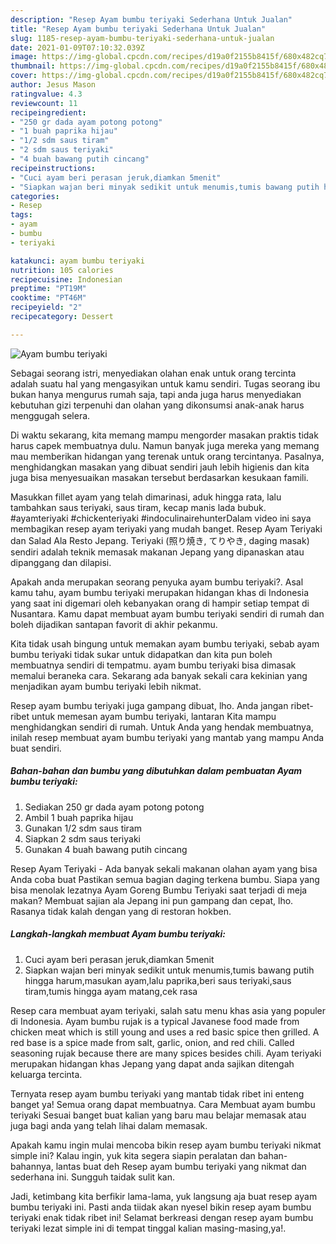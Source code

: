 ```yaml
---
description: "Resep Ayam bumbu teriyaki Sederhana Untuk Jualan"
title: "Resep Ayam bumbu teriyaki Sederhana Untuk Jualan"
slug: 1185-resep-ayam-bumbu-teriyaki-sederhana-untuk-jualan
date: 2021-01-09T07:10:32.039Z
image: https://img-global.cpcdn.com/recipes/d19a0f2155b8415f/680x482cq70/ayam-bumbu-teriyaki-foto-resep-utama.jpg
thumbnail: https://img-global.cpcdn.com/recipes/d19a0f2155b8415f/680x482cq70/ayam-bumbu-teriyaki-foto-resep-utama.jpg
cover: https://img-global.cpcdn.com/recipes/d19a0f2155b8415f/680x482cq70/ayam-bumbu-teriyaki-foto-resep-utama.jpg
author: Jesus Mason
ratingvalue: 4.3
reviewcount: 11
recipeingredient:
- "250 gr dada ayam potong potong"
- "1 buah paprika hijau"
- "1/2 sdm saus tiram"
- "2 sdm saus teriyaki"
- "4 buah bawang putih cincang"
recipeinstructions:
- "Cuci ayam beri perasan jeruk,diamkan 5menit"
- "Siapkan wajan beri minyak sedikit untuk menumis,tumis bawang putih hingga harum,masukan ayam,lalu paprika,beri saus teriyaki,saus tiram,tumis hingga ayam matang,cek rasa"
categories:
- Resep
tags:
- ayam
- bumbu
- teriyaki

katakunci: ayam bumbu teriyaki 
nutrition: 105 calories
recipecuisine: Indonesian
preptime: "PT19M"
cooktime: "PT46M"
recipeyield: "2"
recipecategory: Dessert

---
```



![Ayam bumbu teriyaki](https://img-global.cpcdn.com/recipes/d19a0f2155b8415f/680x482cq70/ayam-bumbu-teriyaki-foto-resep-utama.jpg)

Sebagai seorang istri, menyediakan olahan enak untuk orang tercinta adalah suatu hal yang mengasyikan untuk kamu sendiri. Tugas seorang ibu bukan hanya mengurus rumah saja, tapi anda juga harus menyediakan kebutuhan gizi terpenuhi dan olahan yang dikonsumsi anak-anak harus menggugah selera.

Di waktu  sekarang, kita memang mampu mengorder masakan praktis tidak harus capek membuatnya dulu. Namun banyak juga mereka yang memang mau memberikan hidangan yang terenak untuk orang tercintanya. Pasalnya, menghidangkan masakan yang dibuat sendiri jauh lebih higienis dan kita juga bisa menyesuaikan masakan tersebut berdasarkan kesukaan famili. 

Masukkan fillet ayam yang telah dimarinasi, aduk hingga rata, lalu tambahkan saus teriyaki, saus tiram, kecap manis lada bubuk. #ayamteriyaki #chickenteriyaki #indoculinairehunterDalam video ini saya membagikan resep ayam teriyaki yang mudah banget. Resep Ayam Teriyaki dan Salad Ala Resto Jepang. Teriyaki (照り焼き, てりやき, daging masak) sendiri adalah teknik memasak makanan Jepang yang dipanaskan atau dipanggang dan dilapisi.

Apakah anda merupakan seorang penyuka ayam bumbu teriyaki?. Asal kamu tahu, ayam bumbu teriyaki merupakan hidangan khas di Indonesia yang saat ini digemari oleh kebanyakan orang di hampir setiap tempat di Nusantara. Kamu dapat membuat ayam bumbu teriyaki sendiri di rumah dan boleh dijadikan santapan favorit di akhir pekanmu.

Kita tidak usah bingung untuk memakan ayam bumbu teriyaki, sebab ayam bumbu teriyaki tidak sukar untuk didapatkan dan kita pun boleh membuatnya sendiri di tempatmu. ayam bumbu teriyaki bisa dimasak memalui beraneka cara. Sekarang ada banyak sekali cara kekinian yang menjadikan ayam bumbu teriyaki lebih nikmat.

Resep ayam bumbu teriyaki juga gampang dibuat, lho. Anda jangan ribet-ribet untuk memesan ayam bumbu teriyaki, lantaran Kita mampu menghidangkan sendiri di rumah. Untuk Anda yang hendak membuatnya, inilah resep membuat ayam bumbu teriyaki yang mantab yang mampu Anda buat sendiri.

<!--inarticleads1-->

##### Bahan-bahan dan bumbu yang dibutuhkan dalam pembuatan Ayam bumbu teriyaki:

1. Sediakan 250 gr dada ayam potong potong
1. Ambil 1 buah paprika hijau
1. Gunakan 1/2 sdm saus tiram
1. Siapkan 2 sdm saus teriyaki
1. Gunakan 4 buah bawang putih cincang


Resep Ayam Teriyaki - Ada banyak sekali makanan olahan ayam yang bisa Anda coba buat Pastikan semua bagian daging terkena bumbu. Siapa yang bisa menolak lezatnya Ayam Goreng Bumbu Teriyaki saat terjadi di meja makan? Membuat sajian ala Jepang ini pun gampang dan cepat, lho. Rasanya tidak kalah dengan yang di restoran hokben. 

<!--inarticleads2-->

##### Langkah-langkah membuat Ayam bumbu teriyaki:

1. Cuci ayam beri perasan jeruk,diamkan 5menit
1. Siapkan wajan beri minyak sedikit untuk menumis,tumis bawang putih hingga harum,masukan ayam,lalu paprika,beri saus teriyaki,saus tiram,tumis hingga ayam matang,cek rasa


Resep cara membuat ayam teriyaki, salah satu menu khas asia yang populer di Indonesia. Ayam bumbu rujak is a typical Javanese food made from chicken meat which is still young and uses a red basic spice then grilled. A red base is a spice made from salt, garlic, onion, and red chili. Called seasoning rujak because there are many spices besides chili. Ayam teriyaki merupakan hidangan khas Jepang yang dapat anda sajikan ditengah keluarga tercinta. 

Ternyata resep ayam bumbu teriyaki yang mantab tidak ribet ini enteng banget ya! Semua orang dapat membuatnya. Cara Membuat ayam bumbu teriyaki Sesuai banget buat kalian yang baru mau belajar memasak atau juga bagi anda yang telah lihai dalam memasak.

Apakah kamu ingin mulai mencoba bikin resep ayam bumbu teriyaki nikmat simple ini? Kalau ingin, yuk kita segera siapin peralatan dan bahan-bahannya, lantas buat deh Resep ayam bumbu teriyaki yang nikmat dan sederhana ini. Sungguh taidak sulit kan. 

Jadi, ketimbang kita berfikir lama-lama, yuk langsung aja buat resep ayam bumbu teriyaki ini. Pasti anda tiidak akan nyesel bikin resep ayam bumbu teriyaki enak tidak ribet ini! Selamat berkreasi dengan resep ayam bumbu teriyaki lezat simple ini di tempat tinggal kalian masing-masing,ya!.

